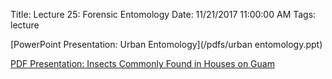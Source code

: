 Title: Lecture 25: Forensic Entomology
Date: 11/21/2017 11:00:00 AM
Tags: lecture


[PowerPoint Presentation: Urban Entomology](/pdfs/urban entomology.ppt)

[PDF Presentation: Insects Commonly Found in Houses on Guam](/pdfs/indoor_insects.pdf)
